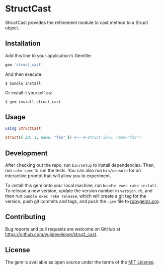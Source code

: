 # StructCast

StructCast provides the refinement module to cast method to a Struct object.

## Installation

Add this line to your application's Gemfile:

```ruby
gem 'struct_cast'
```

And then execute:

    $ bundle install

Or install it yourself as:

    $ gem install struct_cast

## Usage

``` ruby
using StructCast

Struct({ id: 1, name: "foo" }) #=> #<struct id=1, name="foo">
```

## Development

After checking out the repo, run `bin/setup` to install dependencies. Then, run `rake spec` to run the tests. You can also run `bin/console` for an interactive prompt that will allow you to experiment.

To install this gem onto your local machine, run `bundle exec rake install`. To release a new version, update the version number in `version.rb`, and then run `bundle exec rake release`, which will create a git tag for the version, push git commits and tags, and push the `.gem` file to [rubygems.org](https://rubygems.org).

## Contributing

Bug reports and pull requests are welcome on GitHub at https://github.com/yujideveloper/struct_cast.


## License

The gem is available as open source under the terms of the [MIT License](https://opensource.org/licenses/MIT).
